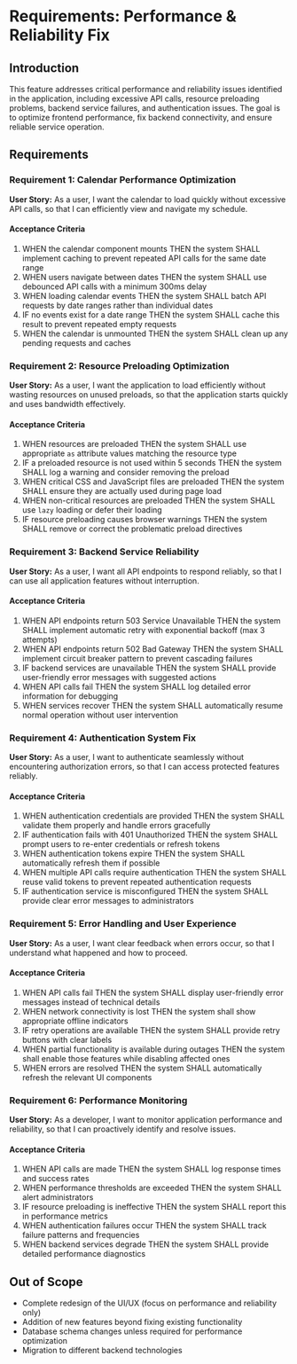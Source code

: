 # Requirements: Performance & Reliability Fix

## Introduction

This feature addresses critical performance and reliability issues identified in the application, including excessive API calls, resource preloading problems, backend service failures, and authentication issues. The goal is to optimize frontend performance, fix backend connectivity, and ensure reliable service operation.

## Requirements

### Requirement 1: Calendar Performance Optimization

**User Story:** As a user, I want the calendar to load quickly without excessive API calls, so that I can efficiently view and navigate my schedule.

#### Acceptance Criteria

1. WHEN the calendar component mounts THEN the system SHALL implement caching to prevent repeated API calls for the same date range
2. WHEN users navigate between dates THEN the system SHALL use debounced API calls with a minimum 300ms delay
3. WHEN loading calendar events THEN the system SHALL batch API requests by date ranges rather than individual dates
4. IF no events exist for a date range THEN the system SHALL cache this result to prevent repeated empty requests
5. WHEN the calendar is unmounted THEN the system SHALL clean up any pending requests and caches

### Requirement 2: Resource Preloading Optimization

**User Story:** As a user, I want the application to load efficiently without wasting resources on unused preloads, so that the application starts quickly and uses bandwidth effectively.

#### Acceptance Criteria

1. WHEN resources are preloaded THEN the system SHALL use appropriate `as` attribute values matching the resource type
2. IF a preloaded resource is not used within 5 seconds THEN the system SHALL log a warning and consider removing the preload
3. WHEN critical CSS and JavaScript files are preloaded THEN the system SHALL ensure they are actually used during page load
4. WHEN non-critical resources are preloaded THEN the system SHALL use `lazy` loading or defer their loading
5. IF resource preloading causes browser warnings THEN the system SHALL remove or correct the problematic preload directives

### Requirement 3: Backend Service Reliability

**User Story:** As a user, I want all API endpoints to respond reliably, so that I can use all application features without interruption.

#### Acceptance Criteria

1. WHEN API endpoints return 503 Service Unavailable THEN the system SHALL implement automatic retry with exponential backoff (max 3 attempts)
2. WHEN API endpoints return 502 Bad Gateway THEN the system SHALL implement circuit breaker pattern to prevent cascading failures
3. IF backend services are unavailable THEN the system SHALL provide user-friendly error messages with suggested actions
4. WHEN API calls fail THEN the system SHALL log detailed error information for debugging
5. WHEN services recover THEN the system SHALL automatically resume normal operation without user intervention

### Requirement 4: Authentication System Fix

**User Story:** As a user, I want to authenticate seamlessly without encountering authorization errors, so that I can access protected features reliably.

#### Acceptance Criteria

1. WHEN authentication credentials are provided THEN the system SHALL validate them properly and handle errors gracefully
2. IF authentication fails with 401 Unauthorized THEN the system SHALL prompt users to re-enter credentials or refresh tokens
3. WHEN authentication tokens expire THEN the system SHALL automatically refresh them if possible
4. WHEN multiple API calls require authentication THEN the system SHALL reuse valid tokens to prevent repeated authentication requests
5. IF authentication service is misconfigured THEN the system SHALL provide clear error messages to administrators

### Requirement 5: Error Handling and User Experience

**User Story:** As a user, I want clear feedback when errors occur, so that I understand what happened and how to proceed.

#### Acceptance Criteria

1. WHEN API calls fail THEN the system SHALL display user-friendly error messages instead of technical details
2. WHEN network connectivity is lost THEN the system shall show appropriate offline indicators
3. IF retry operations are available THEN the system SHALL provide retry buttons with clear labels
4. WHEN partial functionality is available during outages THEN the system shall enable those features while disabling affected ones
5. WHEN errors are resolved THEN the system SHALL automatically refresh the relevant UI components

### Requirement 6: Performance Monitoring

**User Story:** As a developer, I want to monitor application performance and reliability, so that I can proactively identify and resolve issues.

#### Acceptance Criteria

1. WHEN API calls are made THEN the system SHALL log response times and success rates
2. WHEN performance thresholds are exceeded THEN the system SHALL alert administrators
3. IF resource preloading is ineffective THEN the system SHALL report this in performance metrics
4. WHEN authentication failures occur THEN the system SHALL track failure patterns and frequencies
5. WHEN backend services degrade THEN the system SHALL provide detailed performance diagnostics

## Out of Scope

- Complete redesign of the UI/UX (focus on performance and reliability only)
- Addition of new features beyond fixing existing functionality
- Database schema changes unless required for performance optimization
- Migration to different backend technologies